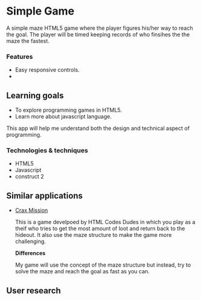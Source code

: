 # Simple Game

A simple maze HTML5 game where the player figures his/her way to reach the goal. The player will be timed keeping records of who finsihes the the maze the fastest. 


### Features

- Easy responsive controls. 
- 

## Learning goals

- To explore programming games in HTML5.
- Learn more about javascript language.

This app will help me understand both the design and technical aspect of programming.

### Technologies & techniques

- HTML5
- Javascript
- construct 2

## Similar applications

- [Crax Mission](http://www.html5games.net/misc/crax-mission/)

	This is a game develpoed by HTML Codes Dudes in which you play as a theif who tries to get the most amount of loot and return back to the hideout. It also use the maze structure to make the game more challenging.  
	 
	**Differences**
	
	My game will use the concept of the maze structure but instead, try to solve the maze and reach the goal as fast as you can.


## User research

